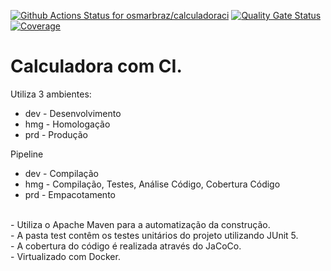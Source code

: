 [![Github Actions Status for osmarbraz/calculadoraci](https://github.com/osmarbraz/calculadoraci/workflows/Integra%C3%A7%C3%A3o%20continua%20de%20Java%20com%20Maven/badge.svg)](https://github.com/osmarbraz/calculadoraci/actions) 
[![Quality Gate Status](https://sonarcloud.io/api/project_badges/measure?project=osmarbraz_calculadoraci&metric=alert_status)](https://sonarcloud.io/summary/new_code?id=osmarbraz_calculadoraci)
[![Coverage](https://sonarcloud.io/api/project_badges/measure?project=osmarbraz_calculadoraci&metric=coverage)](https://sonarcloud.io/component_measures?id=osmarbraz_calculadoraci&metric=coverage)

# Calculadora com CI.
Utiliza 3 ambientes:
- dev - Desenvolvimento
- hmg - Homologação
- prd - Produção

Pipeline 
- dev - Compilação 
- hmg - Compilação, Testes, Análise Código, Cobertura Código
- prd - Empacotamento

<br>
- Utiliza o Apache Maven para a automatização da construção.<br>
- A pasta test contêm os testes unitários do projeto utilizando JUnit 5.<br>
- A cobertura do código é realizada através do JaCoCo.<br>
- Virtualizado com Docker.
